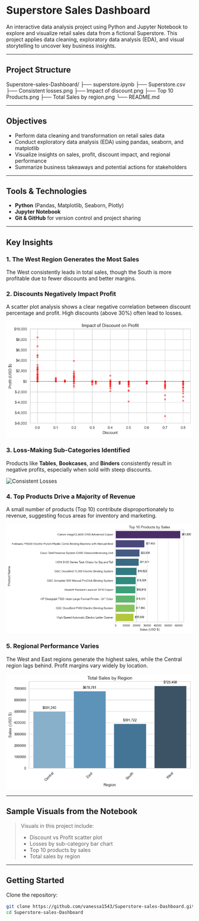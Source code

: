 #  Superstore Sales Dashboard

An interactive data analysis project using Python and Jupyter Notebook to explore and visualize retail sales data from a fictional Superstore. This project applies data cleaning, exploratory data analysis (EDA), and visual storytelling to uncover key business insights.

---

##  Project Structure
Superstore-sales-Dashboard/
├── superstore.ipynb
├── Superstore.csv
├── Consistent losses.png
├── Impact of discount.png
├── Top 10 Products.png
├── Total Sales by region.png
└── README.md

---

##  Objectives

- Perform data cleaning and transformation on retail sales data
- Conduct exploratory data analysis (EDA) using pandas, seaborn, and matplotlib
- Visualize insights on sales, profit, discount impact, and regional performance
- Summarize business takeaways and potential actions for stakeholders

---

##  Tools & Technologies

- **Python** (Pandas, Matplotlib, Seaborn, Plotly)
- **Jupyter Notebook**
- **Git & GitHub** for version control and project sharing

---

##  Key Insights

### 1. **The West Region Generates the Most Sales**
The West consistently leads in total sales, though the South is more profitable due to fewer discounts and better margins.

### 2. **Discounts Negatively Impact Profit**
A scatter plot analysis shows a clear negative correlation between discount percentage and profit. High discounts (above 30%) often lead to losses.

![Impact of Discount](Impact%20of%20discount.png)

### 3. **Loss-Making Sub-Categories Identified**
Products like **Tables**, **Bookcases**, and **Binders** consistently result in negative profits, especially when sold with steep discounts.

![Consistent Losses](Consistent%20losses.png)

### 4. **Top Products Drive a Majority of Revenue**
A small number of products (Top 10) contribute disproportionately to revenue, suggesting focus areas for inventory and marketing.

![Top Products](Top%2010%20Products.png)

### 5. **Regional Performance Varies**
The West and East regions generate the highest sales, while the Central region lags behind. Profit margins vary widely by location.

![Total Sales by Region](Total%20Sales%20by%20region.png)

---

##  Sample Visuals from the Notebook

> Visuals in this project include:
> - Discount vs Profit scatter plot
> - Losses by sub-category bar chart
> - Top 10 products by sales
> - Total sales by region


---

##  Getting Started

Clone the repository:

```bash
git clone https://github.com/vanessa1543/Superstore-sales-Dashboard.git
cd Superstore-sales-Dashboard
